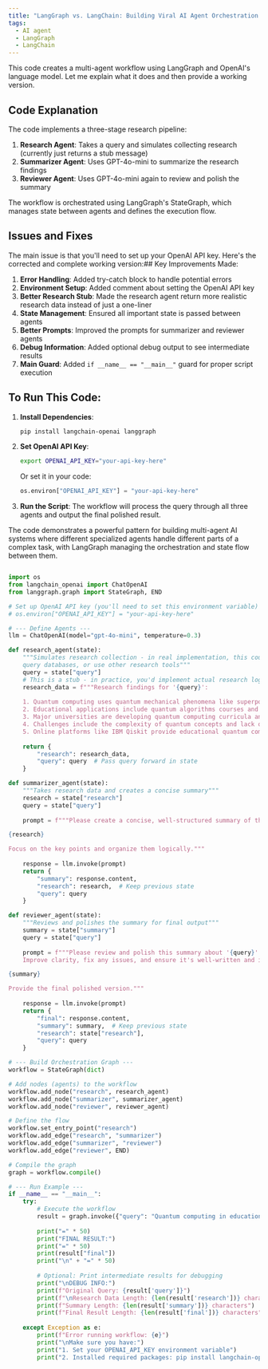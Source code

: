 ```yaml
---
title: "LangGraph vs. LangChain: Building Viral AI Agent Orchestration Workflows Step-by-Step"
tags:
  - AI agent
  - LangGraph
  - LangChain
---
```


This code creates a multi-agent workflow using LangGraph and OpenAI's language model. Let me explain what it does and then provide a working version.

## Code Explanation

The code implements a three-stage research pipeline:

1. **Research Agent**: Takes a query and simulates collecting research (currently just returns a stub message)
2. **Summarizer Agent**: Uses GPT-4o-mini to summarize the research findings
3. **Reviewer Agent**: Uses GPT-4o-mini again to review and polish the summary

The workflow is orchestrated using LangGraph's StateGraph, which manages state between agents and defines the execution flow.

## Issues and Fixes

The main issue is that you'll need to set up your OpenAI API key. Here's the corrected and complete working version:## Key Improvements Made:

1. **Error Handling**: Added try-catch block to handle potential errors
2. **Environment Setup**: Added comment about setting the OpenAI API key
3. **Better Research Stub**: Made the research agent return more realistic research data instead of just a one-liner
4. **State Management**: Ensured all important state is passed between agents
5. **Better Prompts**: Improved the prompts for summarizer and reviewer agents
6. **Debug Information**: Added optional debug output to see intermediate results
7. **Main Guard**: Added `if __name__ == "__main__"` guard for proper script execution

## To Run This Code:

1. **Install Dependencies**:
   ```bash
   pip install langchain-openai langgraph
   ```

2. **Set OpenAI API Key**:
   ```bash
   export OPENAI_API_KEY="your-api-key-here"
   ```
   Or set it in your code:
   ```python
   os.environ["OPENAI_API_KEY"] = "your-api-key-here"
   ```

3. **Run the Script**: The workflow will process the query through all three agents and output the final polished result.

The code demonstrates a powerful pattern for building multi-agent AI systems where different specialized agents handle different parts of a complex task, with LangGraph managing the orchestration and state flow between them.

```python

import os
from langchain_openai import ChatOpenAI
from langgraph.graph import StateGraph, END

# Set up OpenAI API key (you'll need to set this environment variable)
# os.environ["OPENAI_API_KEY"] = "your-api-key-here"

# --- Define Agents ---
llm = ChatOpenAI(model="gpt-4o-mini", temperature=0.3)

def research_agent(state):
    """Simulates research collection - in real implementation, this could web scrape, 
    query databases, or use other research tools"""
    query = state["query"]
    # This is a stub - in practice, you'd implement actual research logic here
    research_data = f"""Research findings for '{query}':
    
    1. Quantum computing uses quantum mechanical phenomena like superposition and entanglement
    2. Educational applications include quantum algorithms courses and simulation tools
    3. Major universities are developing quantum computing curricula and research programs
    4. Challenges include the complexity of quantum concepts and lack of accessible hardware
    5. Online platforms like IBM Qiskit provide educational quantum computing resources"""
    
    return {
        "research": research_data,
        "query": query  # Pass query forward in state
    }

def summarizer_agent(state):
    """Takes research data and creates a concise summary"""
    research = state["research"]
    query = state["query"]
    
    prompt = f"""Please create a concise, well-structured summary of this research about '{query}':

{research}

Focus on the key points and organize them logically."""
    
    response = llm.invoke(prompt)
    return {
        "summary": response.content,
        "research": research,  # Keep previous state
        "query": query
    }

def reviewer_agent(state):
    """Reviews and polishes the summary for final output"""
    summary = state["summary"]
    query = state["query"]
    
    prompt = f"""Please review and polish this summary about '{query}'. 
    Improve clarity, fix any issues, and ensure it's well-written and informative:

{summary}

Provide the final polished version."""
    
    response = llm.invoke(prompt)
    return {
        "final": response.content,
        "summary": summary,  # Keep previous state
        "research": state["research"],
        "query": query
    }

# --- Build Orchestration Graph ---
workflow = StateGraph(dict)

# Add nodes (agents) to the workflow
workflow.add_node("research", research_agent)
workflow.add_node("summarizer", summarizer_agent)
workflow.add_node("reviewer", reviewer_agent)

# Define the flow
workflow.set_entry_point("research")
workflow.add_edge("research", "summarizer")
workflow.add_edge("summarizer", "reviewer")
workflow.add_edge("reviewer", END)

# Compile the graph
graph = workflow.compile()

# --- Run Example ---
if __name__ == "__main__":
    try:
        # Execute the workflow
        result = graph.invoke({"query": "Quantum computing in education"})
        
        print("=" * 50)
        print("FINAL RESULT:")
        print("=" * 50)
        print(result["final"])
        print("\n" + "=" * 50)
        
        # Optional: Print intermediate results for debugging
        print("\nDEBUG INFO:")
        print(f"Original Query: {result['query']}")
        print(f"\nResearch Data Length: {len(result['research'])} characters")
        print(f"Summary Length: {len(result['summary'])} characters")
        print(f"Final Result Length: {len(result['final'])} characters")
        
    except Exception as e:
        print(f"Error running workflow: {e}")
        print("\nMake sure you have:")
        print("1. Set your OPENAI_API_KEY environment variable")
        print("2. Installed required packages: pip install langchain-openai langgraph")
```
